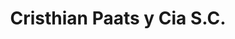 ---
title: "Cristhian Paats y Cia S.C."
url: /coronel-oviedo/cristhian-paats-y-cia-s-c/
shop: Autohaus
---